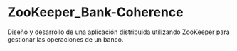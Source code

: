 # ZooKeeper_Bank-Coherence
Diseño y desarrollo de una aplicación distribuida utilizando ZooKeeper para gestionar las operaciones de un banco.
